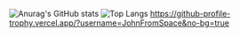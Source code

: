 ![Anurag's GitHub stats](https://github-readme-stats.vercel.app/api?username=JohnFromSpace&show_icons=true&theme=transparent)
![Top Langs](https://github-readme-stats.vercel.app/api/top-langs/?username=JohnFromSpace&layout=compact&theme=transparent)
https://github-profile-trophy.vercel.app/?username=JohnFromSpace&no-bg=true
